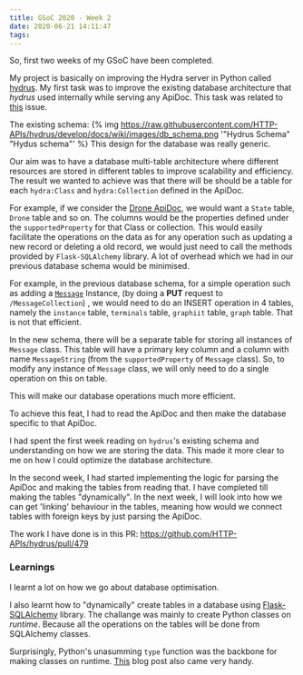 ```yaml
---
title: GSoC 2020 - Week 2
date: 2020-06-21 14:11:47
tags:
---
```

So, first two weeks of my GSoC have been completed.

My project is basically on improving the Hydra server in Python called [hydrus](https://github.com/HTTP-APIs/hydrus).
My first task was to improve the existing database architecture that *hydrus* used internally while serving any ApiDoc.
This task was related to [this](https://github.com/HTTP-APIs/hydrus/issues/412) issue.

The existing schema:
{% img https://raw.githubusercontent.com/HTTP-APIs/hydrus/develop/docs/wiki/images/db_schema.png '"Hydrus Schema" "Hydus schema"' %}
This design for the database was really generic.

Our aim was to have a database multi-table architecture where different resources are stored in different tables to improve scalability and efficiency. The result we wanted to achieve was that there will be should be a table for each `hydra:Class` and `hydra:Collection` defined in the ApiDoc.

For example, if we consider the [Drone ApiDoc](https://github.com/HTTP-APIs/hydrus/blob/master/hydrus/samples/hydra_doc_sample.py), we would want a `State` table, `Drone` table and so on. The columns would be the properties defined under the `supportedProperty` for that Class or collection.
This would easily facilitate the operations on the data as for any operation such as updating a new record or deleting a old record, we would just need to call the methods provided by `Flask-SQLAlchemy` library. A lot of overhead which we had in our previous database schema would be minimised. 

For example, in the previous database schema, for a simple operation such as adding a [`Message`](https://github.com/HTTP-APIs/hydrus/blob/master/hydrus/samples/hydra_doc_sample.py) Instance, (by doing a **PUT** request to `/MessageCollection`) , we would need to do an INSERT operation in 4 tables, namely the `instance` table, `terminals` table, `graphiit` table, `graph` table. That is not that efficient.

In the new schema, there will be a separate table for storing all instances of `Message` class. This table will have a primary key column and a column with name `MessageString` (from the `supportedProperty` of `Message` class). So, to modify any instance of `Message` class, we will only need to do a single operation on this on table.

This will make our database operations much more efficient.

To achieve this feat, I had to read the ApiDoc and then make the database specific to that ApiDoc.

I had spent the first week reading on `hydrus`'s existing schema and understanding on how we are storing the data. This made it more clear to me on how I could optimize the database architecture.

In the second week, I had started implementing the logic for parsing the ApiDoc and making the tables from reading that. I have completed till making the tables "dynamically".
In the next week, I will look into how we can get 'linking' behaviour in the tables, meaning how would we connect tables with foreign keys by just parsing the ApiDoc.

The work I have done is in this PR: https://github.com/HTTP-APIs/hydrus/pull/479

### Learnings
I learnt a lot on how we go about database optimisation.

I also learnt how to "dynamically" create tables in a database using [Flask-SQLAlchemy](https://flask-sqlalchemy.palletsprojects.com/en/2.x/) library. The challange was mainly to create Python classes on *runtime*. Because all the operations on the tables will be done from SQLAlchemy classes.

Surprisingly, Python's unasumming `type` function was the backbone for making classes on runtime.
[This](http://sparrigan.github.io/sql/sqla/2016/01/03/dynamic-tables.html) blog post also came very handy.
